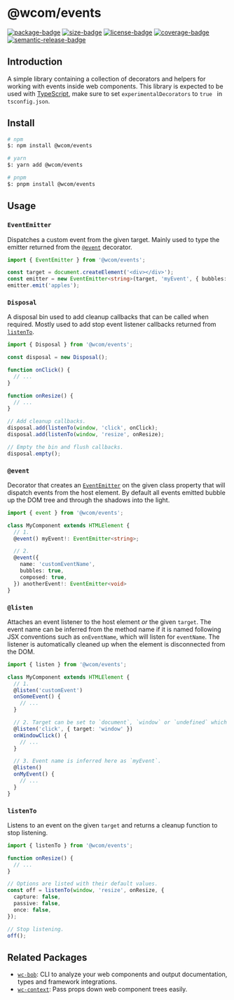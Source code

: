 # @wcom/events

[![package-badge]][package]
[![size-badge]][bundlephobia]
[![license-badge]][license]
[![coverage-badge]][coverage]
[![semantic-release-badge]][semantic-release]

[package]: https://www.npmjs.com/package/@wcom/events
[package-badge]: https://img.shields.io/npm/v/@wcom/events
[bundlephobia]: https://bundlephobia.com/result?p=@wcom/events
[size-badge]: https://img.shields.io/bundlephobia/minzip/@wcom/events
[license]: https://github.com/mihar-22/wc-events/blob/master/LICENSE
[license-badge]: https://img.shields.io/github/license/mihar-22/wc-events
[coverage]: https://codecov.io/github/mihar-22/wc-events
[coverage-badge]: https://img.shields.io/codecov/c/github/mihar-22/wc-events.svg
[semantic-release]: https://github.com/semantic-release/semantic-release
[semantic-release-badge]: https://img.shields.io/badge/%20%20%F0%9F%93%A6%F0%9F%9A%80-semantic--release-e10079.svg

## Introduction

A simple library containing a collection of decorators and helpers for working with events inside 
web components. This library is expected to be used with [TypeScript](https://www.typescriptlang.org), 
make sure to set `experimentalDecorators` to `true ` in `tsconfig.json`.

## Install

```bash
# npm
$: npm install @wcom/events

# yarn
$: yarn add @wcom/events

# pnpm
$: pnpm install @wcom/events
```

## Usage

### `EventEmitter`

Dispatches a custom event from the given target. Mainly used to type the emitter returned 
from the [`@event`](#event) decorator.

```ts
import { EventEmitter } from '@wcom/events';

const target = document.createElement('<div></div>');
const emitter = new EventEmitter<string>(target, 'myEvent', { bubbles: true });
emitter.emit('apples');
```

### `Disposal`

A disposal bin used to add cleanup callbacks that can be called when required. Mostly used to 
add stop event listener callbacks returned from [`listenTo`](#listenTo).

```ts
import { Disposal } from '@wcom/events';

const disposal = new Disposal();

function onClick() {
  // ...
}

function onResize() {
  // ...
}

// Add cleanup callbacks.
disposal.add(listenTo(window, 'click', onClick);
disposal.add(listenTo(window, 'resize', onResize);

// Empty the bin and flush callbacks.
disposal.empty();
```

### `@event`

Decorator that creates an [`EventEmitter`](#EventEmitter) on the given class property that will dispatch events 
from the host element. By default all events emitted bubble up the DOM tree and through the
shadows into the light.

```ts
import { event } from '@wcom/events';

class MyComponent extends HTMLElement {
  // 1.
  @event() myEvent!: EventEmitter<string>;

  // 2.
  @event({
    name: 'customEventName',
    bubbles: true,
    composed: true,
  }) anotherEvent!: EventEmitter<void>
}
```

### `@listen`

Attaches an event listener to the host element _or_ the given `target`. The event name can be inferred 
from the method name if it is named following JSX conventions such as `onEventName`, which will 
listen for `eventName`. The listener is automatically cleaned up when the element is disconnected 
from the DOM.

```ts
import { listen } from '@wcom/events';

class MyComponent extends HTMLElement {
  // 1.
  @listen('customEvent')
  onSomeEvent() {
    // ...
  }

  // 2. Target can be set to `document`, `window` or `undefined` which will default to host.
  @listen('click', { target: 'window' })
  onWindowClick() {
    // ...
  }

  // 3. Event name is inferred here as `myEvent`.
  @listen()
  onMyEvent() {
    // ...
  }
}
```

### `listenTo`

Listens to an event on the given `target` and returns a cleanup function to stop listening.

```ts
import { listenTo } from '@wcom/events';

function onResize() {
  // ...
}

// Options are listed with their default values.
const off = listenTo(window, 'resize', onResize, { 
  capture: false, 
  passive: false, 
  once: false,
});

// Stop listening.
off();
```

## Related Packages

- [`wc-bob`](https://github.com/mihar-22/wc-bob): CLI to analyze your web components and output 
documentation, types and framework integrations.
- [`wc-context`](https://github.com/mihar-22/wc-context): Pass props down web component trees easily. 
